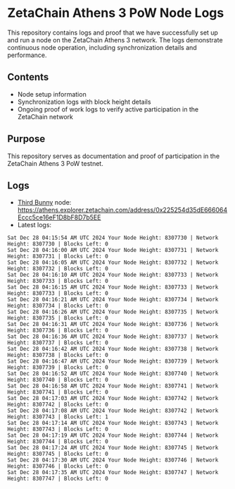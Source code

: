 # ZetaChain Athens 3 PoW Node Logs
This repository contains logs and proof that we have successfully set up and run a node on the ZetaChain Athens 3 network. The logs demonstrate continuous node operation, including synchronization details and performance.

## Contents
- Node setup information
- Synchronization logs with block height details
- Ongoing proof of work logs to verify active participation in the ZetaChain network

## Purpose
This repository serves as documentation and proof of participation in the ZetaChain Athens 3 PoW testnet.

## Logs

- [Third Bunny](https://thirdbunny.xyz/) node: https://athens.explorer.zetachain.com/address/0x225254d35dE666064Eccc5ce16eF1D8bF8D7b5EE
- Latest logs:
```
Sat Dec 28 04:15:54 AM UTC 2024 Your Node Height: 8307730 | Network Height: 8307730 | Blocks Left: 0
Sat Dec 28 04:16:00 AM UTC 2024 Your Node Height: 8307731 | Network Height: 8307731 | Blocks Left: 0
Sat Dec 28 04:16:05 AM UTC 2024 Your Node Height: 8307732 | Network Height: 8307732 | Blocks Left: 0
Sat Dec 28 04:16:10 AM UTC 2024 Your Node Height: 8307733 | Network Height: 8307733 | Blocks Left: 0
Sat Dec 28 04:16:15 AM UTC 2024 Your Node Height: 8307733 | Network Height: 8307733 | Blocks Left: 0
Sat Dec 28 04:16:21 AM UTC 2024 Your Node Height: 8307734 | Network Height: 8307734 | Blocks Left: 0
Sat Dec 28 04:16:26 AM UTC 2024 Your Node Height: 8307735 | Network Height: 8307735 | Blocks Left: 0
Sat Dec 28 04:16:31 AM UTC 2024 Your Node Height: 8307736 | Network Height: 8307736 | Blocks Left: 0
Sat Dec 28 04:16:36 AM UTC 2024 Your Node Height: 8307737 | Network Height: 8307737 | Blocks Left: 0
Sat Dec 28 04:16:42 AM UTC 2024 Your Node Height: 8307738 | Network Height: 8307738 | Blocks Left: 0
Sat Dec 28 04:16:47 AM UTC 2024 Your Node Height: 8307739 | Network Height: 8307739 | Blocks Left: 0
Sat Dec 28 04:16:52 AM UTC 2024 Your Node Height: 8307740 | Network Height: 8307740 | Blocks Left: 0
Sat Dec 28 04:16:58 AM UTC 2024 Your Node Height: 8307741 | Network Height: 8307741 | Blocks Left: 0
Sat Dec 28 04:17:03 AM UTC 2024 Your Node Height: 8307742 | Network Height: 8307742 | Blocks Left: 0
Sat Dec 28 04:17:08 AM UTC 2024 Your Node Height: 8307742 | Network Height: 8307743 | Blocks Left: 1
Sat Dec 28 04:17:14 AM UTC 2024 Your Node Height: 8307743 | Network Height: 8307743 | Blocks Left: 0
Sat Dec 28 04:17:19 AM UTC 2024 Your Node Height: 8307744 | Network Height: 8307744 | Blocks Left: 0
Sat Dec 28 04:17:24 AM UTC 2024 Your Node Height: 8307745 | Network Height: 8307745 | Blocks Left: 0
Sat Dec 28 04:17:30 AM UTC 2024 Your Node Height: 8307746 | Network Height: 8307746 | Blocks Left: 0
Sat Dec 28 04:17:35 AM UTC 2024 Your Node Height: 8307747 | Network Height: 8307747 | Blocks Left: 0
```
